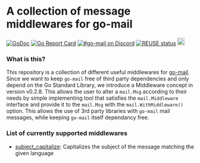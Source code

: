 <!--
SPDX-FileCopyrightText: 2022 Winni Neessen <winni@neessen.dev>

SPDX-License-Identifier: CC0-1.0
-->

# A collection of message middlewares for go-mail
[![GoDoc](https://godoc.org/github.com/wneessen/go-mail-middleware?status.svg)](https://pkg.go.dev/github.com/wneessen/go-mail-middleware)
[![Go Report Card](https://goreportcard.com/badge/github.com/wneessen/go-mail-middleware)](https://goreportcard.com/report/github.com/wneessen/go-mail-middleware)
[![#go-mail on Discord](https://img.shields.io/badge/Discord-%23gomail-blue.svg)](https://discord.gg/zSUeBrsFPB)
[![REUSE status](https://api.reuse.software/badge/github.com/wneessen/go-mail-middleware)](https://api.reuse.software/info/github.com/wneessen/go-mail-middleware)
<a href="https://ko-fi.com/D1D24V9IX"><img src="https://uploads-ssl.webflow.com/5c14e387dab576fe667689cf/5cbed8a4ae2b88347c06c923_BuyMeACoffee_blue.png" height="20" alt="buy ma a coffee"></a>

### What is this?

This repository is a collection of different useful middlewares for [go-mail](https://github.com/wneessen/go-mail). 
Since we want to keep `go-mail` free of third party dependencies and only depend on the Go Standard Library, we 
introduce a Middleware concept in version v0.2.8. This allows the user to alter a `mail.Msg` according to their 
needs by simple implementing tool that satisfies the `mail.Middleware` interface and provide it to the `mail.Msg`
with the `mail.WithMiddleware()` option. This allows the use of 3rd party libraries with `go-mail` mail messages, 
while keeping `go-mail` itself dependancy free.

### List of currently supported middlewares

* [subject_capitalize](subject_capitalize): Capitalizes the subject of the message matching the given language
